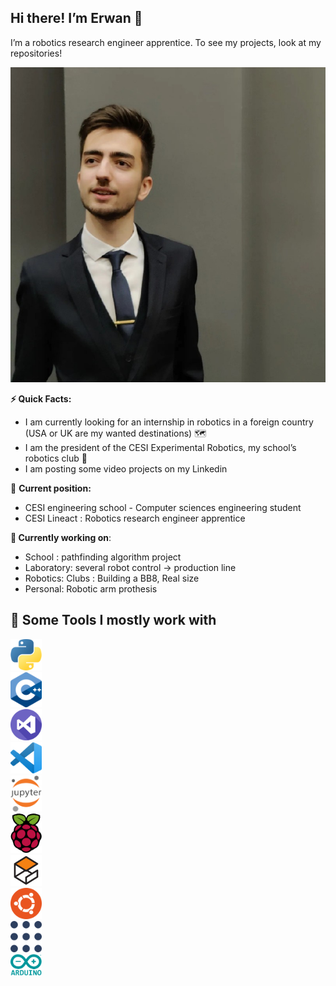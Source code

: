 ## **Hi there! I’m Erwan** 👋

I’m a robotics research engineer apprentice. To see my projects, look at my repositories!
<div style="text-align: center;">
  <img src="R1.jpg">
 </div>

**⚡️ Quick Facts:**

- I am currently looking for an internship in robotics in a foreign country (USA or UK are my wanted destinations) 🗺️
- I am the president of the CESI Experimental Robotics, my school’s robotics club 🤖
- I am posting some video projects on my Linkedin

🔄 **Current position:** 

- CESI engineering school - Computer sciences engineering student
- CESI Lineact : Robotics research engineer apprentice

**🦾 Currently working on**:

- School : pathfinding algorithm project
- Laboratory: several robot control → production line
- Robotics: Clubs : Building a BB8, Real size
- Personal: Robotic arm prothesis

## **🚀 Some Tools I mostly work with**
<div>
  <div style="max-width: 20%;max-height: 20%;display: inline-block;">
    <img src="Untitled%201.png" width="50">
    <img src="Untitled%202.png" width="50">
    <img src="Untitled%203.png" width="50">
    <img src="Untitled%204.png" width="50">
    <img src="Untitled%205.png" width="50">
    <img src="Untitled%206.png" width="50">
    <img src="Untitled%207.png" width="50">
    <img src="Untitled%208.png" width="50">
    <img src="Untitled%209.png" width="50">
    <img src="Untitled%2010.png" width="50">
  </div>
 </div>

<!--
**R1leMargoulin/R1leMargoulin** is a ✨ _special_ ✨ repository because its `README.md` (this file) appears on your GitHub profile.

Here are some ideas to get you started:

- 🔭 I’m currently working on ...
- 🌱 I’m currently learning ...
- 👯 I’m looking to collaborate on ...
- 🤔 I’m looking for help with ...
- 💬 Ask me about ...
- 📫 How to reach me: ...
- 😄 Pronouns: ...
- ⚡ Fun fact: ...
-->
